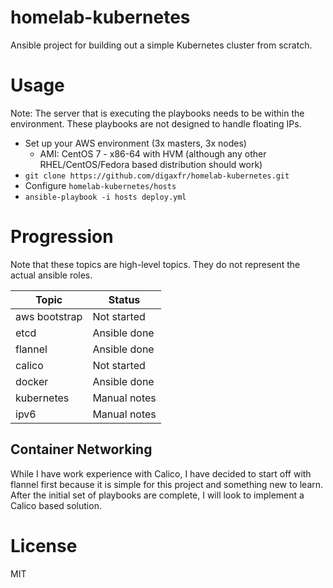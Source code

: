 # homelab-kubernetes

Ansible project for building out a simple Kubernetes cluster from scratch.

# Usage

Note: The server that is executing the playbooks needs to be within the
environment. These playbooks are not designed to handle floating IPs.

* Set up your AWS environment (3x masters, 3x nodes)
  * AMI: CentOS 7 - x86-64 with HVM (although any other RHEL/CentOS/Fedora
  based distribution should work)
* ```git clone https://github.com/digaxfr/homelab-kubernetes.git```
* Configure ```homelab-kubernetes/hosts```
* ```ansible-playbook -i hosts deploy.yml```

# Progression

Note that these topics are high-level topics. They do not represent the actual
ansible roles.

| Topic         | Status       |
|---------------|--------------|
| aws bootstrap | Not started  |
| etcd          | Ansible done |
| flannel       | Ansible done |
| calico        | Not started  |
| docker        | Ansible done |
| kubernetes    | Manual notes |
| ipv6          | Manual notes |

## Container Networking

While I have work experience with Calico, I have decided to start off with
flannel first because it is simple for this project and something new to learn.
After the initial set of playbooks are complete, I will look to implement a
Calico based solution.

# License

MIT
